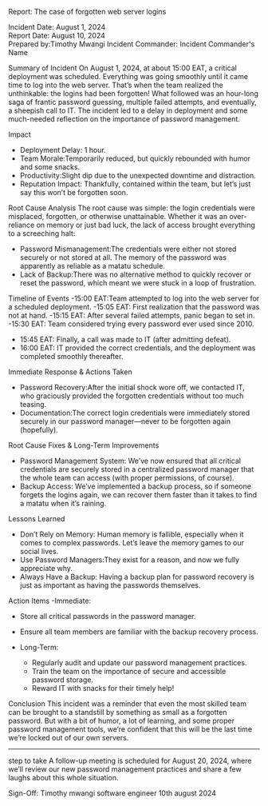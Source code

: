 Report: The case of forgotten web server logins

Incident Date: August 1, 2024  
Report Date: August 10, 2024  
Prepared by:Timothy Mwangi
Incident Commander: Incident Commander's Name

Summary of Incident
On August 1, 2024, at about 15:00 EAT, a critical deployment was scheduled. Everything was going smoothly until it came time to log into the web server. That’s when the team realized the unthinkable: the logins had been forgotten! What followed was an hour-long saga of frantic password guessing, multiple failed attempts, and eventually, a sheepish call to IT. The incident led to a delay in deployment and some much-needed reflection on the importance of password management.

Impact
- Deployment Delay: 1 hour.
- Team Morale:Temporarily reduced, but quickly rebounded with humor and some snacks.
- Productivity:Slight dip due to the unexpected downtime and distraction.
- Reputation Impact: Thankfully, contained within the team, but let’s just say this won’t be forgotten soon.

Root Cause Analysis
The root cause was simple: the login credentials were misplaced, forgotten, or otherwise unattainable. Whether it was an over-reliance on memory or just bad luck, the lack of access brought everything to a screeching halt:
- Password Mismanagement:The credentials were either not stored securely or not stored at all. The memory of the password was apparently as reliable as a matatu schedule.
- Lack of Backup:There was no alternative method to quickly recover or reset the password, which meant we were stuck in a loop of frustration.

Timeline of Events
-15:00 EAT:Team attempted to log into the web server for a scheduled deployment.
-15:05 EAT: First realization that the password was not at hand.
-15:15 EAT: After several failed attempts, panic began to set in.
-15:30 EAT: Team considered trying every password ever used since 2010.
- 15:45 EAT: Finally, a call was made to IT (after admitting defeat).
- 16:00 EAT: IT provided the correct credentials, and the deployment was completed smoothly thereafter.

Immediate Response & Actions Taken
- Password Recovery:After the initial shock wore off, we contacted IT, who graciously provided the forgotten credentials without too much teasing.
- Documentation:The correct login credentials were immediately stored securely in our password manager—never to be forgotten again (hopefully).

Root Cause Fixes & Long-Term Improvements
- Password Management System: We’ve now ensured that all critical credentials are securely stored in a centralized password manager that the whole team can access (with proper permissions, of course).
- Backup Access: We’ve implemented a backup process, so if someone forgets the logins again, we can recover them faster than it takes to find a matatu when it’s raining.

Lessons Learned
- Don’t Rely on Memory: Human memory is fallible, especially when it comes to complex passwords. Let’s leave the memory games to our social lives.
- Use Password Managers:They exist for a reason, and now we fully appreciate why.
- Always Have a Backup: Having a backup plan for password recovery is just as important as having the passwords themselves.

Action Items
-Immediate:
  - Store all critical passwords in the password manager.
  - Ensure all team members are familiar with the backup recovery process.
  
- Long-Term:
  - Regularly audit and update our password management practices.
  - Train the team on the importance of secure and accessible password storage.
  - Reward IT with snacks for their timely help!

Conclusion
This incident was a reminder that even the most skilled team can be brought to a standstill by something as small as a forgotten password. But with a bit of humor, a lot of learning, and some proper password management tools, we’re confident that this will be the last time we’re locked out of our own servers.

---

step to take 
A follow-up meeting is scheduled for August 20, 2024, where we’ll review our new password management practices and share a few laughs about this whole situation.

Sign-Off:
Timothy mwangi
software engineer 
10th august 2024
